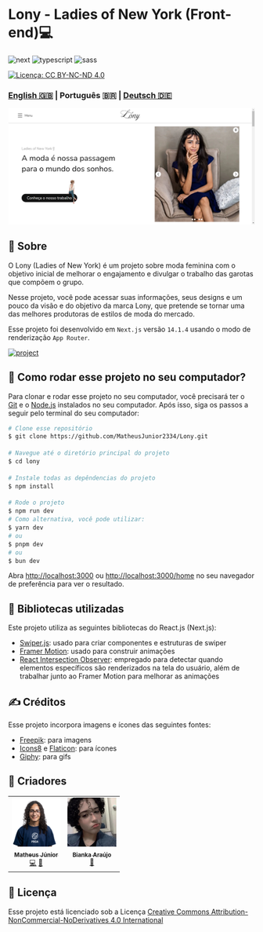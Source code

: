 [NEXT__BADGE]: https://img.shields.io/badge/next.js-000000?style=for-the-badge&logo=nextdotjs&logoColor=white
[TYPESCRIPT__BADGE]: https://img.shields.io/badge/typescript-000000?style=for-the-badge&logo=typescript
[SASS__BADGE]: https://img.shields.io/badge/sass-000000?style=for-the-badge&logo=sass
[PROJECT__BADGE]: https://img.shields.io/badge/📱Veja_o_projeto-000?style=for-the-badge&logo=project
[PROJECT__URL]: https://lony-pink.vercel.app/

# Lony - Ladies of New York (Front-end)💻

![next][NEXT__BADGE]
![typescript][TYPESCRIPT__BADGE]
![sass][SASS__BADGE]

[![Licença: CC BY-NC-ND 4.0](https://img.shields.io/badge/Licença-CC%20BY--NC--ND%204.0-lightgrey.svg)](https://creativecommons.org/licenses/by-nc-nd/4.0/)

### [English 🇬🇧](README.md) | Português 🇧🇷 | [Deutsch 🇩🇪](README_de.md)

[<img src="./public/LonyPageImage_pt-br.png" alt="Lony website" width="800px" />](./public/LonyPageImage_pt-br.png)

## 📌 Sobre

O Lony (Ladies of New York) é um projeto sobre moda feminina com o objetivo inicial de melhorar o engajamento e divulgar o trabalho das garotas que compõem o grupo.

Nesse projeto, você pode acessar suas informações, seus designs e um pouco da visão e do objetivo da marca Lony, que pretende se tornar uma das melhores produtoras de estilos de moda do mercado.

Esse projeto foi desenvolvido em `Next.js` versão `14.1.4` usando o modo de renderização `App Router`.

[![project][PROJECT__BADGE]][PROJECT__URL]

## 🤔 Como rodar esse projeto no seu computador?

Para clonar e rodar esse projeto no seu computador, você precisará ter o [Git](https://git-scm.com/) e o [Node.js](https://nodejs.org/en/download/package-manager) instalados no seu computador. Após isso, siga os passos a seguir pelo terminal do seu computador:

```bash
# Clone esse repositório
$ git clone https://github.com/MatheusJunior2334/Lony.git

# Navegue até o diretório principal do projeto
$ cd lony

# Instale todas as depêndencias do projeto
$ npm install

# Rode o projeto
$ npm run dev
# Como alternativa, você pode utilizar:
$ yarn dev
# ou
$ pnpm dev
# ou
$ bun dev
```

Abra [http://localhost:3000](http://localhost:3000) ou [http://localhost:3000/home](http://localhost:3000/home) no seu navegador de preferência para ver o resultado.

## 📖 Bibliotecas utilizadas

Este projeto utiliza as seguintes bibliotecas do React.js (Next.js):

- [Swiper.js](https://swiperjs.com/): usado para criar componentes e estruturas de swiper
- [Framer Motion](https://www.framer.com/motion/introduction/): usado para construir animações
- [React Intersection Observer](https://www.npmjs.com/package/react-intersection-observer): empregado para detectar quando elementos específicos são renderizados na tela do usuário, além de trabalhar junto ao Framer Motion para melhorar as animações

## ✍ Créditos

Esse projeto incorpora imagens e ícones das seguintes fontes:

- [Freepik](https://br.freepik.com/): para imagens
- [Icons8](https://icons8.com/) e [Flaticon](https://www.flaticon.com/): para ícones
- [Giphy](https://giphy.com/): para gifs

## 🎨 Criadores

<table>
  <tr>
    <td align="center">
      <a href="https://www.linkedin.com/in/matheus-júnior">
        <img src="./public/assets/images/MatheusJuniorImage.png" width="100px" alt="Retrato de Matheus Júnior"/><br>
        <sub>
          <b>Matheus Júnior</b>
          <br />
          <a href="#" title="Programação">💻</a>
          <a href="#" title="Design">🎨</a>
        </sub>
      </a>
    </td>
    <td align="center" valign="top">
      <a href="#">
        <img src="./public/assets/images/BiankaImage.png" width="100px" alt="Retrato de Bianka Araújo"/><br>
        <sub>
          <b>Bianka Araújo</b>
          <br />
          <a href="#" title="Design">🎨</a>
        </sub>
      </a>
    </td>
  </tr>
</table>

## 📝 Licença

Esse projeto está licenciado sob a Licença [Creative Commons Attribution-NonCommercial-NoDerivatives 4.0 International](https://creativecommons.org/licenses/by-nc-nd/4.0/)